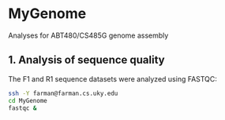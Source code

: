 # MyGenome
Analyses for ABT480/CS485G genome assembly

## 1. Analysis of sequence quality
The F1 and R1 sequence datasets were analyzed using FASTQC:
```bash
ssh -Y farman@farman.cs.uky.edu
cd MyGenome
fastqc &
```
